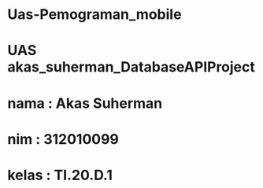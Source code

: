 # Uas-Pemograman_mobile
# UAS akas_suherman_DatabaseAPIProject
# nama : Akas Suherman
# nim : 312010099
# kelas : TI.20.D.1

